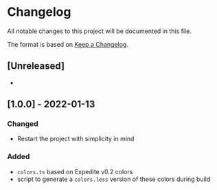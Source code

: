 <!--
    PLEASE READ https://keepachangelog.com/en/1.0.0/ BEFORE EDITING. Thanks!
-->
# Changelog

All notable changes to this project will be documented in this file.

<!--
    Ideally we would adhere to semver, but it's a little wild west for now,
    so until we strictly do (maybe 2.0.0), we should omit that statement from
    the Changelog. At that time, we should change the statement below to:

    The format is based on [Keep a Changelog](https://keepachangelog.com/en/1.0.0/)
and this project adheres to [Semantic Versioning](https://semver.org/spec/v2.0.0.html).
-->

The format is based on [Keep a Changelog](https://keepachangelog.com/en/1.0.0/).

## [Unreleased]
-
## [1.0.0] - 2022-01-13
### Changed
- Restart the project with simplicity in mind
### Added
- `colors.ts` based on Expedite v0.2 colors
- script to generate a `colors.less` version of these colors during build